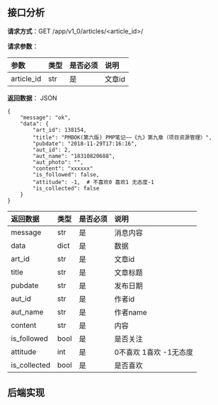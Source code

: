## 接口分析

**请求方式**：GET /app/v1\_0/articles/&lt;article\_id&gt;/

**请求参数**：

| 参数 | 类型 | 是否必须 | 说明 |
| :--- | :--- | :--- | :--- |
| article\_id | str | 是 | 文章id |

**返回数据**： JSON

```
{
    "message": "ok",
    "data": {
        "art_id": 138154,
        "title": "PMBOK(第六版) PMP笔记——《九》第九章（项目资源管理）",
        "pubdate": "2018-11-29T17:16:16",
        "aut_id": 2,
        "aut_name": "18310820688",
        "aut_photo": "",
        "content": "xxxxxx"
        "is_followed": false,
        "attitude": -1,  # 不喜欢0 喜欢1 无态度-1  
        "is_collected": false
    }
}
```

| 返回数据 | 类型 | 是否必须 | 说明 |
| :--- | :--- | :--- | :--- |
| message | str | 是 | 消息内容 |
| data | dict | 是 | 数据 |
| art\_id | str | 是 | 文章id |
| title | str | 是 | 文章标题 |
| pubdate | str | 是 | 发布日期 |
| aut\_id | str | 是 | 作者id |
| aut\_name | str | 是 | 作者name |
| content | str | 是 | 内容 |
| is\_followed | bool | 是 | 是否关注 |
| attitude | int | 是 | 0不喜欢 1喜欢 -1无态度 |
| is\_collected | bool | 是 | 是否喜欢 |

## 后端实现



